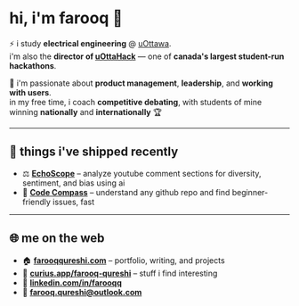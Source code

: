 # hi, i'm farooq 👋

⚡ i study **electrical engineering** @ [uOttawa](https://www.uottawa.ca/faculty-engineering/school-electrical-engineering-computer-science).  
i'm also the **director of [uOttaHack](https://uottahack.ca)** — one of **canada's largest student-run hackathons**.

🚀 i'm passionate about **product management**, **leadership**, and **working with users**.  
in my free time, i coach **competitive debating**, with students of mine winning **nationally** and **internationally** 🏆

---

## 🚀 things i've shipped recently

- ⚖️ [**EchoScope**](https://echoscope.vercel.app) – analyze youtube comment sections for diversity, sentiment, and bias using ai
- 🧭 [**Code Compass**](https://trycodecompass.vercel.app) – understand any github repo and find beginner-friendly issues, fast

---

## 🌐 me on the web

- 🏠 [**farooqqureshi.com**](https://farooqqureshi.com) – portfolio, writing, and projects  
- 🧠 [**curius.app/farooq-qureshi**](https://curius.app/farooq-qureshi) – stuff i find interesting  
- 💼 [**linkedin.com/in/farooqq**](https://www.linkedin.com/in/farooqq)  
- 📧 [**farooq.qureshi@outlook.com**](mailto:farooq.qureshi@outlook.com)
